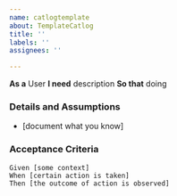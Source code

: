 ```yaml
---
name: catlogtemplate
about: TemplateCatlog
title: ''
labels: ''
assignees: ''

---
```


**As a** User
 **I need** description
 **So that** doing
   
 ### Details and Assumptions
 * [document what you know]
   
 ### Acceptance Criteria  
   
 ```gherkin
 Given [some context]
 When [certain action is taken]
 Then [the outcome of action is observed]
 ```
